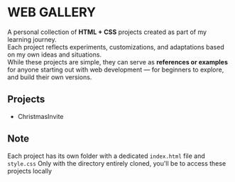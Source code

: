 # WEB GALLERY
A personal collection of **HTML + CSS** projects created as part of my learning journey.  
Each project reflects experiments, customizations, and adaptations based on my own ideas and situations.  
While these projects are simple, they can serve as **references or examples** for anyone starting out with web development — for beginners to explore, and build their own versions.

## Projects
- ChristmasInvite


## Note
Each project has its own folder with a dedicated `index.html` file and `style.css`
Only with the directory entirely cloned, you'll be to access these projects locally

